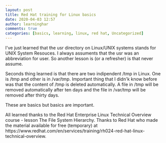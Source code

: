 ```yaml
---
layout: post
title: Red Hat training for Linux basics
date: 2020-04-03 12:57
author: learninghar
comments: true
categories: [basics, learning, linux, red hat, Uncategorized]
---
```

<!-- wp:paragraph -->
<p>I've just learned that the usr directory on Linux/UNIX systems stands for UNIX System Resouces. I always assuments that the usr was an abbreviation for user. So another lesson is (or a refresher) is that never assume.</p>
<!-- /wp:paragraph -->

<!-- wp:paragraph -->
<p>Seconds thing learned is that there are two indipendent /tmp in Linux. One is /tmp and other is in /var/tmp. Important thing that I didn'k know before was that the content of /tmp is deleted automatically. A file in /tmp will be removed automatically after ten days and the file in /var/tmp will be removed after thirty days.</p>
<!-- /wp:paragraph -->

<!-- wp:paragraph -->
<p>These are basics but basics are important.</p>
<!-- /wp:paragraph -->

<!-- wp:paragraph -->
<p>All learned thanks to the Red Hat Enterprise Linux Technical Overview course - lesson The File System Hierarchy. Thanks to Red Hat who made the material available for free (temporary) at https://www.redhat.com/en/services/training/rh024-red-hat-linux-technical-overview.</p>
<!-- /wp:paragraph -->
